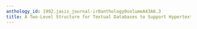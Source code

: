 ```yaml
---
anthology_id: 1992.jasis_journal-ir0anthology0volumeA43A6.3
title: A Two-Level Structure for Textual Databases to Support Hypertext Access
---
```

